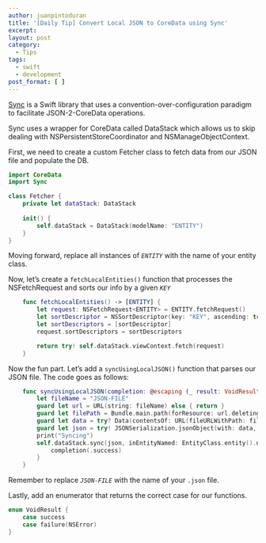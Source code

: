 ```yaml
---
author: juanpintoduran
title: '[Daily Tip] Convert Local JSON to CoreData using Sync'
excerpt:
layout: post
category:
  - Tips
tags:
  - swift
  - development
post_format: [ ]
---
```


[Sync](https://github.com/3lvis/Sync) is a Swift library that uses a convention-over-configuration paradigm to facilitate JSON-2-CoreData operations.

Sync uses a wrapper for CoreData called DataStack which allows us to skip dealing with NSPersistentStoreCoordinator and NSManageObjectContext.

First, we need to create a custom Fetcher class to fetch data from our JSON file and populate the DB. 

```swift
import CoreData
import Sync

class Fetcher {
    private let dataStack: DataStack
    
    init() {
        self.dataStack = DataStack(modelName: "ENTITY")
    }
}
```

Moving forward, replace all instances of _`ENTITY`_ with the name of your entity class.

Now, let’s create a `fetchLocalEntities()` function that processes the NSFetchRequest and sorts our info by a given _`KEY`_

```swift
    func fetchLocalEntities() -> [ENTITY] {
        let request: NSFetchRequest<ENTITY> = ENTITY.fetchRequest()
        let sortDescriptor = NSSortDescriptor(key: "KEY", ascending: true)
        let sortDescriptors = [sortDescriptor]
        request.sortDescriptors = sortDescriptors

        return try! self.dataStack.viewContext.fetch(request)
    }
```

Now the fun part. Let’s add a `syncUsingLocalJSON()` function that parses our JSON file. The code goes as follows:

```swift    
    func syncUsingLocalJSON(completion: @escaping (_ result: VoidResult) -> ()) {
        let fileName = "JSON-FILE"
        guard let url = URL(string: fileName) else { return }
        guard let filePath = Bundle.main.path(forResource: url.deletingPathExtension().absoluteString, ofType: url.pathExtension) else { return }
        guard let data = try? Data(contentsOf: URL(fileURLWithPath: filePath)) else { return }
        guard let json = try! JSONSerialization.jsonObject(with: data, options: []) as? [[String: Any]] else { return }
        print("Syncing")
        self.dataStack.sync(json, inEntityNamed: EntityClass.entity().name!) { error in
            completion(.success)
        }
    }
```

Remember to replace _`JSON-FILE`_ with the name of your `.json` file.

Lastly, add an enumerator that returns the correct case for our functions.

``` swift
enum VoidResult {
    case success
    case failure(NSError)
}
```
